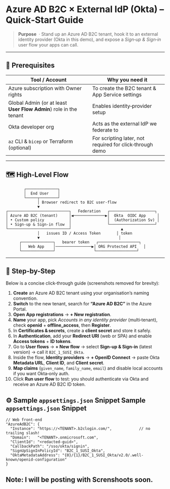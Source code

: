 # Azure AD B2C × External IdP (Okta) – Quick‑Start Guide

> **Purpose**  ·  Stand up an Azure AD B2C tenant, hook it to an external identity provider (Okta in this demo), and expose a *Sign‑up & Sign‑in* user flow your apps can call.
---

## 📁 Prerequisites

|  Tool / Account                                                   | Why you need it                                          |
| ----------------------------------------------------------------- | -------------------------------------------------------- |
| Azure subscription with Owner rights                              | To create the B2C tenant & App Service settings          |
| Global Admin (or at least **User Flow Admin**) role in the tenant | Enables identity‑provider setup                          |
| Okta developer org                                                | Acts as the external IdP we federate to                  |
| `az` CLI & `bicep` or Terraform (optional)                        | For scripting later, not required for click‑through demo |

---

## 🗺️ High‑Level Flow

```text
        ┌──────────────┐
        │  End User    │
        └─────┬────────┘
              │ Browser redirect to B2C user‑flow
              ▼
┌───────────────────────────┐   Federation   ┌────────────────────┐
│ Azure AD B2C (tenant)     │◀──────────────▶│  Okta  OIDC App     │
│ • Custom policy           │                │  (Authorization Sv) │
│ • Sign‑up & Sign‑in flow  │                └────────────────────┘
└───────────────────────────┘                      ▲
              │   issues ID / Access Token       │ token
              ▼                                   │
      ┌──────────────┐   bearer token   ┌──────────────────┐
      │   Web App    │────────────────▶│ ORG Protected API   │
      └──────────────┘                 └──────────────────┘
```

---

## 🔨 Step-by-Step

Below is a concise click‑through guide (screenshots removed for brevity):

1. **Create** an Azure AD B2C tenant using your organisation’s naming convention.
2. **Switch** to the new tenant, search for **“Azure AD B2C”** in the Azure Portal.
3. **Open** **App registrations** → **+ New registration**.
4. **Name** your app, pick *Accounts in any identity provider* (multi‑tenant), check **openid** + **offline\_access**, then **Register**.
5. In **Certificates & secrets**, create a **client secret** and store it safely.
6. In **Authentication**, add your **Redirect URI** (web or SPA) and enable **Access tokens** + **ID tokens**.
7. Go to **User flows** → **+ New flow** → select **Sign‑up & Sign‑in** (latest version) → call it `B2C_1_SUSI_Okta`.
8. Inside the flow, **Identity providers** → **+ OpenID Connect** → paste Okta **Metadata URL**, **Client ID**, and **Client secret**.
9. **Map claims** (`given_name`, `family_name`, `email`) and disable local accounts if you want Okta‑only auth.
10. Click **Run user flow** to test: you should authenticate via Okta and receive an Azure AD B2C ID token.

## ⚙️ Sample `appsettings.json` Snippet Sample `appsettings.json` Snippet

```jsonc
// Web front‑end
"AzureAdB2C": {
  "Instance": "https://<TENANT>.b2clogin.com/",            // no trailing slash!
  "Domain":   "<TENANT>.onmicrosoft.com",
  "ClientId": "<redacted-guid>",
  "CallbackPath": "/sso/okta/signin",
  "SignUpSignInPolicyId": "B2C_1_SUSI_Okta",
  "OktaMetadataAddress": "{0}/{1}/B2C_1_SUSI_Okta/v2.0/.well-known/openid-configuration"
}
```
Note: I will be posting with Screnshoots soon.
---



